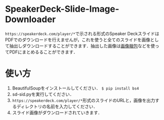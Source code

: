 # SpeakerDeck-Slide-Image-Downloader
`https://speakerdeck.com/player/*`で示される形式のSpeaker DeckスライドはPDFでのダウンロードを行えませんが，これを使うと全てのスライドを画像として抽出しダウンロードすることができます．抽出した画像は[画像梱包](https://www.vector.co.jp/soft/win95/writing/se377893.html)などを使ってPDFにまとめるることができます．
# 使い方
1. BeautifulSoupをインストールしてください．
`$ pip install bs4`
2. sd-sid.pyを実行してください．
3. `https://speakerdeck.com/player/*`形式のスライドのURLと，画像を出力するディレクトリの名前を入力してください．
4. スライド画像がダウンロードされていきます．